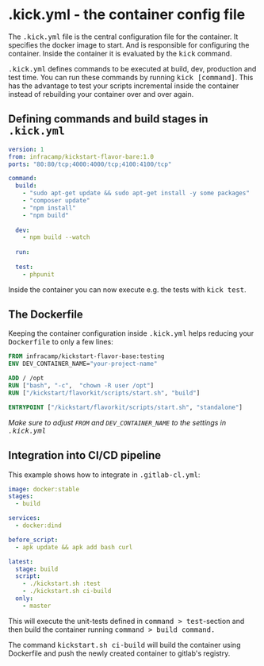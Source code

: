 
# .kick.yml - the container config file

The <kbd>.kick.yml</kbd> file is the central configuration file for 
the container. It specifies the docker image to start. And is responsible
for configuring the container. Inside the container it is evaluated by the
<kbd>kick</kbd> command.

<kbd>.kick.yml</kbd> defines commands to be executed at build, dev, production
and test time. You can run these commands by running <kbd>kick [command]</kbd>.
This has the advantage to test your scripts incremental inside the container
instead of rebuilding your container over and over again.


## Defining commands and build stages in <kbd>.kick.yml</kbd>

```yaml
version: 1
from: infracamp/kickstart-flavor-bare:1.0
ports: "80:80/tcp;4000:4000/tcp;4100:4100/tcp"

command:
  build:
    - "sudo apt-get update && sudo apt-get install -y some packages"
    - "composer update"
    - "npm install"
    - "npm build"
    
  dev:
    - npm build --watch
    
  run:
  
  test:
    - phpunit
```

Inside the container you can now execute e.g. the tests with <kbd>kick test</kbd>.

## The Dockerfile <small></small>

Keeping the container configuration inside <kbd>.kick.yml</kbd> helps reducing your
<kbd>Dockerfile</kbd> to only a few lines:

```dockerfile
FROM infracamp/kickstart-flavor-base:testing
ENV DEV_CONTAINER_NAME="your-project-name"

ADD / /opt
RUN ["bash", "-c",  "chown -R user /opt"]
RUN ["/kickstart/flavorkit/scripts/start.sh", "build"]

ENTRYPOINT ["/kickstart/flavorkit/scripts/start.sh", "standalone"]
```
*Make sure to adjust `FROM` and `DEV_CONTAINER_NAME` to the settings in
 <kbd>.kick.yml</kbd>*


## Integration into CI/CD pipeline

This example shows how to integrate in <kbd>.gitlab-cl.yml</kbd>:

```yaml
image: docker:stable
stages:
  - build

services:
  - docker:dind

before_script:
  - apk update && apk add bash curl

latest:
  stage: build
  script:
    - ./kickstart.sh :test
    - ./kickstart.sh ci-build
  only:
    - master
```

This will execute the unit-tests defined in <kbd>command > test</kbd>-section 
and then build the container running <kbd>command > build</kdb> command.

The command <kbd>kickstart.sh ci-build</kbd> will build the container using
Dockerfile and push the newly created container to gitlab's registry.